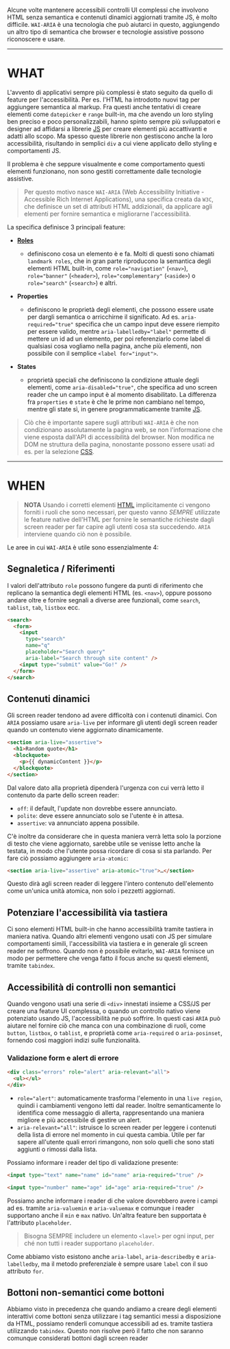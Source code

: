 Alcune volte mantenere accessibili controlli UI complessi che involvono HTML senza semantica e contenuti dinamici aggiornati tramite JS, è molto difficile. `WAI-ARIA` è una tecnologia che può aiutarci in questo, aggiungendo un altro tipo di semantica che browser e tecnologie assistive possono riconoscere e usare.

---

# WHAT

L'avvento di applicativi sempre più complessi è stato seguito da quello di feature per l'accessibilità.
Per es. l'HTML ha introdotto nuovi tag per aggiungere semantica al markup.
Fra questi anche tentativi di creare elementi come `datepicker` e `range` built-in, ma che avendo un loro styling ben preciso e poco personalizzabili, hanno spinto sempre più sviluppatori e designer ad affidarsi a librerie [JS](JS) per creare elementi più accattivanti e adatti allo scopo.
Ma spesso queste librerie non gestiscono anche la loro accessibilità, risultando in semplici `div` a cui viene applicato dello styling e comportamenti JS.

Il problema è che seppure visualmente e come comportamento questi elementi funzionano, non sono gestiti correttamente dalle tecnologie assistive.

>Per questo motivo nasce `WAI-ARIA` (Web Accessibility Initiative - Accessible Rich Internet  Applications), una specifica creata da `W3C`, che definisce un set di attributi HTML addizionali, da applicare agli elementi  per fornire semantica e migliorarne l'accessibilità.

La specifica definisce 3 principali feature:

- [**Roles**](https://developer.mozilla.org/en-US/docs/Web/Accessibility/ARIA/Reference/Roles)
	- definiscono cosa un elemento è e fa. Molti di questi sono chiamati `landmark roles`, che in gran parte riproducono la semantica degli elementi HTML built-in, come `role="navigation"` (`<nav>`), `role="banner"` (`<header>`), `role="complementary"` (`<aside>`) o `role="search"` (`<search>`) e altri.

- **Properties**
	- definiscono le proprietà degli elementi, che possono essere usate per dargli semantica o arricchirne il significato. Ad es. `aria-required="true"` specifica che un campo input deve essere riempito per essere valido, mentre `aria-labelledby="label"` permette di mettere un id ad un elemento, per poi referenziarlo come label di qualsiasi cosa vogliamo nella pagina, anche più elementi, non possibile con il semplice `<label for="input">`.

- **States**
	- proprietà speciali che definiscono la condizione attuale degli elementi, come `aria-disabled="true"`, che specifica ad uno screen reader che un campo input è al momento disabilitato. La differenza fra `properties` e `state` è che le prime non cambiano nel tempo, mentre gli state sì, in genere programmaticamente tramite [JS](JS).

>Ciò che è importante sapere sugli attributi `WAI-ARIA` è che non condizionano assolutamente la pagina web, se non l'informazione che viene esposta dall'API di accessibilità del browser. Non modifica ne DOM ne struttura della pagina, nonostante possono essere usati ad es. per la selezione [CSS](CSS).

---

# WHEN

>**NOTA** Usando i corretti elementi [HTML](HTML.md) implicitamente ci vengono forniti i ruoli che sono necessari, per questo vanno *SEMPRE* utilizzate le feature native dell'HTML per fornire le semantiche richieste dagli screen reader per far capire agli utenti cosa sta succedendo.
>`ARIA` interviene quando ciò non è possibile.

Le aree in cui `WAI-ARIA` è utile sono essenzialmente 4:

## Segnaletica / Riferimenti

I valori dell'attributo `role` possono fungere da punti di riferimento che replicano la semantica degli elementi HTML (es. `<nav>`), oppure possono andare oltre e fornire segnali a diverse aree funzionali, come `search`, `tablist`, `tab`, `listbox` ecc.

```html
<search>
  <form>
	<input
	  type="search"
	  name="q"
	  placeholder="Search query"
	  aria-label="Search through site content" />
	<input type="submit" value="Go!" />
  </form>
</search>
```

## Contenuti dinamici

Gli screen reader tendono ad avere difficoltà con i contenuti dinamici. Con `ARIA` possiamo usare `aria-live` per informare gli utenti degli screen reader quando un contenuto viene aggiornato dinamicamente.

```html
<section aria-live="assertive">
  <h1>Random quote</h1>
  <blockquote>
    <p>{{ dynamicContent }}</p>
  </blockquote>
</section>
```

Dal valore dato alla proprietà dipenderà l'urgenza con cui verrà letto il contenuto da parte dello screen reader:

- `off`: il default, l'update non dovrebbe essere annunciato.
- `polite`: deve essere annunciato solo se l'utente è in attesa.
- `assertive`: va annunciato appena possibile.

C'è inoltre da considerare che in questa maniera verrà letta solo la porzione di testo che viene aggiornato, sarebbe utile se venisse letto anche la testata, in modo che l'utente possa ricordare di cosa si sta parlando. Per fare ciò possiamo aggiungere `aria-atomic`:

```html
<section aria-live="assertive" aria-atomic="true">…</section>
```

Questo dirà agli screen reader di leggere l'intero contenuto dell'elemento come un'unica unità atomica, non solo i pezzetti aggiornati.

## Potenziare l'accessibilità via tastiera

Ci sono elementi HTML built-in che hanno accessibilità tramite tastiera in maniera nativa. Quando altri elementi vengono usati con JS per simulare comportamenti simili, l'accessibilità via tastiera e in generale gli screen reader ne soffrono.
Quando non è possibile evitarlo, `WAI-ARIA` fornisce un modo per permettere che venga fatto il focus anche su questi elementi, tramite `tabindex`.

## Accessibilità di controlli non semantici

Quando vengono usati una serie di `<div>` innestati insieme a CSS/JS per creare una feature UI complessa, o quando un controllo nativo viene potenziato usando JS, l'accessibilità ne può soffrire.
In questi casi `ARIA` può aiutare nel fornire ciò che manca con una combinazione di ruoli, come `button`, `listbox`, o `tablist`, e proprietà come `aria-required` o `aria-posinset`, fornendo così maggiori indizi sulle funzionalità.

### Validazione form e alert di errore

```html
<div class="errors" role="alert" aria-relevant="all">
  <ul></ul>
</div>
```

- `role="alert"`: automaticamente trasforma l'elemento in una `live region`, quindi i cambiamenti vengono letti dal reader. Inoltre semanticamente lo identifica come messaggio di allerta, rappresentando una maniera migliore e più accessibile di gestire un alert.
- `aria-relevant="all"`: istruisce lo screen reader per leggere i contenuti della lista di errore nel momento in cui questa cambia. Utile per far sapere all'utente quali errori rimangono, non solo quelli che sono stati aggiunti o rimossi dalla lista.

Possiamo informare i reader del tipo di validazione presente:

```html
<input type="text" name="name" id="name" aria-required="true" />

<input type="number" name="age" id="age" aria-required="true" />
```

Possiamo anche informare i reader di che valore dovrebbero avere i campi ad es. tramite `aria-valuemin` e `aria-valuemax` e comunque i reader supportano anche il `min` e `max` nativo.
Un'altra feature ben supportata è l'attributo `placeholder`.

>Bisogna SEMPRE includere un elemento `<lavel>` per ogni input, per
>ché non tutti i reader supportano `placeholder`.

Come abbiamo visto esistono anche `aria-label`, `aria-describedby` e `aria-labelledby`, ma il metodo preferenziale è sempre usare `label` con il suo attributo `for`.

## Bottoni non-semantici come bottoni

Abbiamo visto in precedenza che quando andiamo a creare degli elementi interattivi come bottoni senza utilizzare i tag semantici messi a disposizione da HTML, possiamo renderli comunque accessibili ad es. tramite tastiera utilizzando `tabindex`.
Questo non risolve però il fatto che non saranno comunque considerati bottoni dagli screen reader